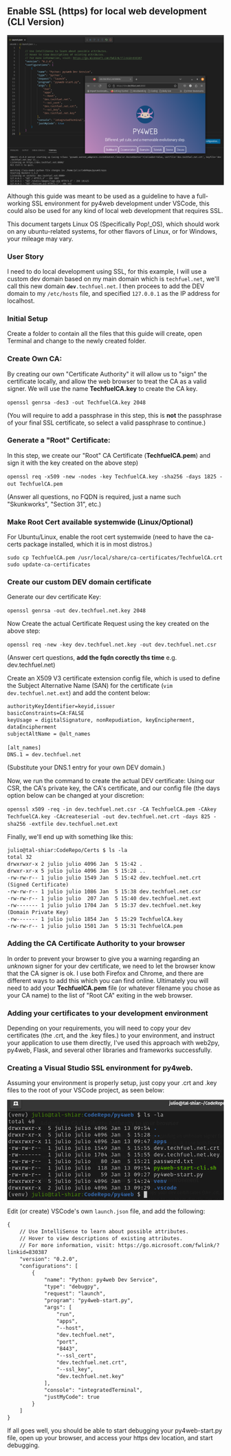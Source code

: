 ## Enable SSL (https) for local web development (CLI Version)

![Using Local SSL Certs during Development](py4web-ssl.png)

Although this guide was meant to be used as a guideline to have a full-working SSL environment for py4web development under VSCode, this could also be used for any kind of local web development that requires SSL.

This document targets Linux OS (Specifically Pop!_OS), which should work on any ubuntu-related systems, for other flavors of Linux, or for Windows, your mileage may vary.

### User Story
I need to do local development using SSL, for this example, I will use a custom dev domain based on my main domain which is `techfuel.net`, we'll call this new domain <code><b>dev</b>.techfuel.net</code>. I then procees to add the DEV domain to my `/etc/hosts` file, and specified `127.0.0.1` as the IP address for localhost.

### Initial Setup
Create a folder to contain all the files that this guide will create, open Terminal and change to the newly created folder.

### Create Own CA:
By creating our own "Certificate Authority" it will allow us to "sign" the certificate locally, and allow the web browser to treat the CA as a valid signer. We will use the name **TechfuelCA.key** to create the CA key.

`openssl genrsa -des3 -out TechfuelCA.key 2048`

(You will require to add a passphrase in this step, this is **not** the passphrase of your final SSL certificate, so select a valid passphrase to continue.)

### Generate a "Root" Certificate:
In this step, we create our "Root" CA Certificate (**TechfuelCA.pem**) and sign it with the key created on the above step)

`openssl req -x509 -new -nodes -key TechfuelCA.key -sha256 -days 1825 -out TechfuelCA.pem`

(Answer all questions, no FQDN is required, just a name such "Skunkworks", "Section 31", etc.)

### Make Root Cert available systemwide (Linux/Optional)
For Ubuntu/Linux, enable the root cert systemwide (need to have the ca-certs package installed, which it is in most distros.)

```
sudo cp TechfuelCA.pem /usr/local/share/ca-certificates/TechfuelCA.crt
sudo update-ca-certificates
```

### Create our custom DEV domain certificate
Generate our dev certificate Key:

`openssl genrsa -out dev.techfuel.net.key 2048`

Now Create the actual Certificate Request using the key created on the above step:

`openssl req -new -key dev.techfuel.net.key -out dev.techfuel.net.csr`

(Answer cert questions, **add the fqdn corectly ths time** e.g. dev.techfuel.net)

Create an X509 V3 certificate extension config file, which is used to define the Subject Alternative Name (SAN) for the certificate
(`vim dev.techfuel.net.ext`) and add the content below:
```
authorityKeyIdentifier=keyid,issuer
basicConstraints=CA:FALSE
keyUsage = digitalSignature, nonRepudiation, keyEncipherment, dataEncipherment
subjectAltName = @alt_names

[alt_names]
DNS.1 = dev.techfuel.net
```

(Substitute your DNS.1 entry for your own DEV domain.)

Now, we run the command to create the actual DEV certificate: Using our CSR, the CA's private key, the CA's certificate, and our config file (the days option below can be changed at your discretion:

`openssl x509 -req -in dev.techfuel.net.csr -CA TechfuelCA.pem -CAkey TechfuelCA.key -CAcreateserial -out dev.techfuel.net.crt -days 825 -sha256 -extfile dev.techfuel.net.ext`

Finally, we'll end up with something like this:
```
julio@tal-shiar:CodeRepo/Certs $ ls -la
total 32
drwxrwxr-x 2 julio julio 4096 Jan  5 15:42 .
drwxr-xr-x 5 julio julio 4096 Jan  5 15:28 ..
-rw-rw-r-- 1 julio julio 1549 Jan  5 15:42 dev.techfuel.net.crt (Signed Certificate)
-rw-rw-r-- 1 julio julio 1086 Jan  5 15:38 dev.techfuel.net.csr
-rw-rw-r-- 1 julio julio  207 Jan  5 15:40 dev.techfuel.net.ext
-rw------- 1 julio julio 1704 Jan  5 15:37 dev.techfuel.net.key (Domain Private Key)
-rw------- 1 julio julio 1854 Jan  5 15:29 TechfuelCA.key
-rw-rw-r-- 1 julio julio 1501 Jan  5 15:31 TechfuelCA.pem
```
### Adding the CA Certificate Authority to your browser
In order to prevent your browser to give you a warning regarding an *unknown* signer for your dev certificate, we need to let the browser know that the CA signer is ok. I use both Firefox and Chrome, and there are different ways to add this which you can find online. Ultimately you will need to add your **TechfuelCA.pem** file (or whatever filename you chose as your CA name) to the list of "Root CA" exiting in the web browser.

### Adding your certificates to your development environment
Depending on your requirements, you will need to copy your dev certificates (the .crt, and the .key files.) to your environment, and instruct your application to use them directly, I've used this approach with web2py, py4web, Flask, and several other libraries and frameworks successfully.

### Creating a Visual Studio SSL environment for py4web.
Assuming your environment is properly setup, just copy your .crt and .key files to the root of your VSCode project, as seen below:

![VSCode root foder for py4web](vscode-root.png)

Edit (or create) VSCode's own `launch.json` file, and add the following:

```
{
    // Use IntelliSense to learn about possible attributes.
    // Hover to view descriptions of existing attributes.
    // For more information, visit: https://go.microsoft.com/fwlink/?linkid=830387
    "version": "0.2.0",
    "configurations": [
        {
            "name": "Python: py4web Dev Service",
            "type": "debugpy",
            "request": "launch",
            "program": "py4web-start.py",
            "args": [
                "run",
                "apps",
                "--host",
                "dev.techfuel.net",
                "port",
                "8443",
                "--ssl_cert",
                "dev.techfuel.net.crt",
                "--ssl_key",
                "dev.techfuel.net.key"
            ],
            "console": "integratedTerminal",
            "justMyCode": true
        }
    ]
}
```

If all goes well, you should be able to start debugging your py4web-start.py file, open up your browser, and access your https dev location, and start debugging.


